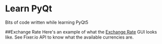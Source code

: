 # Learn PyQt
Bits of code written while learning PyQt5

##Exchange Rate
Here's an example of what the [Exchange Rate](/ExchangeRate) GUI looks like. See Fixer.io API to know what the available currencies are.






